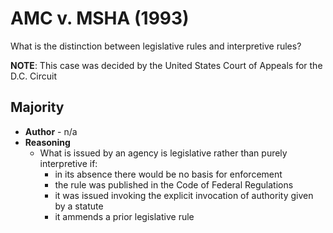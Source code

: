 # AMC v. MSHA (1993)

What is the distinction between legislative rules and interpretive rules?

**NOTE**: This case was decided by the United States Court of Appeals for the D.C. Circuit

## Majority
* **Author** - n/a
* **Reasoning**
	* What is issued by an agency is legislative rather than purely interpretive if:
		* in its absence there would be no basis for enforcement
		* the rule was published in the Code of Federal Regulations
		* it was issued invoking the explicit invocation of authority given by a statute
		* it ammends a prior legislative rule